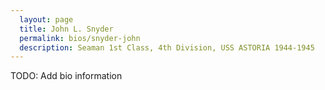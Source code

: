 ```yaml
---
  layout: page
  title: John L. Snyder
  permalink: bios/snyder-john
  description: Seaman 1st Class, 4th Division, USS ASTORIA 1944-1945
---
```


TODO: Add bio information
